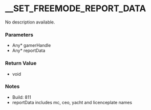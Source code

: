 # __SET_FREEMODE_REPORT_DATA

No description available.

### Parameters
* Any* gamerHandle
* Any* reportData

### Return Value
* void

### Notes
* Build: 811
* reportData includes mc, ceo, yacht and licenceplate names

